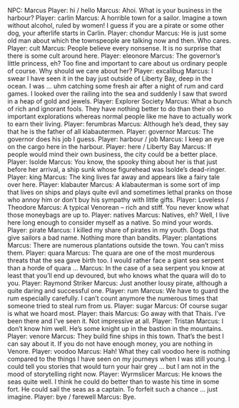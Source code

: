 NPC: Marcus
Player: hi / hello
Marcus: Ahoi. What is your business in the harbour?
Player: carlin
Marcus: A horrible town for a sailor. Imagine a town without alcohol, ruled by women! I guess if you are a pirate or some other dog, your afterlife starts in Carlin.
Player: chondur
Marcus: He is just some old man about which the townspeople are talking now and then. Who cares.
Player: cult
Marcus: People believe every nonsense. It is no surprise that there is some cult around here.
Player: eleonore
Marcus: The governor’s little princess, eh? Too fine and important to care about us ordinary people of course. Why should we care about her?
Player: excalibug
Marcus: I swear I have seen it in the bay just outside of Liberty Bay, deep in the ocean. I was … uhm catching some fresh air after a night of rum and card games. I looked over the railing into the sea and suddenly I saw that sword in a heap of gold and jewels.
Player: Explorer Society
Marcus: What a bunch of rich and ignorant fools. They have nothing better to do than their oh so important explorations whereas normal people like me have to actually work to earn their living.
Player: ferumbras
Marcus: Although he’s dead, they say that he is the father of all klabautermen.
Player: governor
Marcus: The governor does his job I guess.
Player: harbour / job
Marcus: I keep an eye on the cargo here in the harbour.
Player: here / Liberty Bay
Marcus: If people would mind their own business, the city could be a better place.
Player: Isolde
Marcus: You know, the spooky thing about her is that just before her arrival, a ship sunk whose figurehead was Isolde’s dead-ringer.
Player: king
Marcus: The king lives far away and appears like a fairy tale over here.
Player: klabauter
Marcus: A klabauterman is some sort of imp that lives on ships and plays quite evil and sometimes lethal pranks on those who annoy him or don’t buy his sympathy with little gifts.
Player: Loveless / Theodore
Marcus: A typical Venorean – rich and stiff. You never know what those moneybags are up to.
Player: natives
Marcus: Natives, eh? Well, I live here long enough to consider myself as a native. So mind your words.
Player: pirate
Marcus: <spits on the floor> I killed my share of pirates in my youth. Dogs that give sailors a bad name. Nothing more than bandits.
Player: plantations
Marcus: There are numerous plantations outside the town. You can’t miss them.
Player: quara
Marcus: The quara are one of the most murderous threats that the sea gave birth too. I would rather face a giant sea serpent than a horde of quara …
Marcus: In the case of a sea serpent you know at least that you’ll end up devoured, but who knows what the quara will do to you.
Player: Raymond Striker
Marcus: Just another lousy pirate, although a quite daring and successful one.
Player: rum
Marcus: We have to guard the rum especially carefully. I can’t count anymore the numerous times that someone tried to steal rum from us.
Player: sugar
Marcus: Of course sugar is what we hoard most.
Player: thais
Marcus: Go away with that Thais. I’ve been there and I’ve seen it. Not impressive at all.
Player: Tristan
Marcus: I don’t know him well. He’s some knight up in the bastion in the mountains.
Player: venore
Marcus: They build fine ships in this town. That’s the best I can say about it. If you do not have enough money, you are nothing in Venore.
Player: voodoo
Marcus: Hah! What they call voodoo here is nothing compared to the things I have seen on my journeys when I was still young. I could tell you stories that would turn your hair grey … but I am not in the mood of storytelling right now.
Player: Wyrmslicer
Marcus: He knows the seas quite well. I think he could do better than to waste his time in some fort. He could sail the seas as a captain. To forfeit such a chance … just imagine.
Player: bye / farewell
Marcus: Bye.